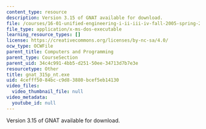 ```yaml
---
content_type: resource
description: Version 3.15 of GNAT available for download.
file: /courses/16-01-unified-engineering-i-ii-iii-iv-fall-2005-spring-2006/4cefff5084bcc9d83880bcef5eb14130_gnat_315p_nt.exe
file_type: application/x-ms-dos-executable
learning_resource_types: []
license: https://creativecommons.org/licenses/by-nc-sa/4.0/
ocw_type: OCWFile
parent_title: Computers and Programming
parent_type: CourseSection
parent_uid: 34c4c991-4bb5-d251-50ee-34713d7b7e3e
resourcetype: Other
title: gnat_315p_nt.exe
uid: 4cefff50-84bc-c9d8-3880-bcef5eb14130
video_files:
  video_thumbnail_file: null
video_metadata:
  youtube_id: null
---
```

Version 3.15 of GNAT available for download.